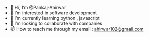 - 👋 Hi, I’m @Pankaj-Ahirwar
- 👀 I’m interested in software development
- 🌱 I’m currently learning python , javascript
- 💞️ I’m looking to collaborate with companies
- 📫 How to reach me through my email : ahirwar102@gmail.com

<!---
Pankaj-Ahirwar/Pankaj-Ahirwar is a ✨ special ✨ repository because its `README.md` (this file) appears on your GitHub profile.
You can click the Preview link to take a look at your changes.
--->
